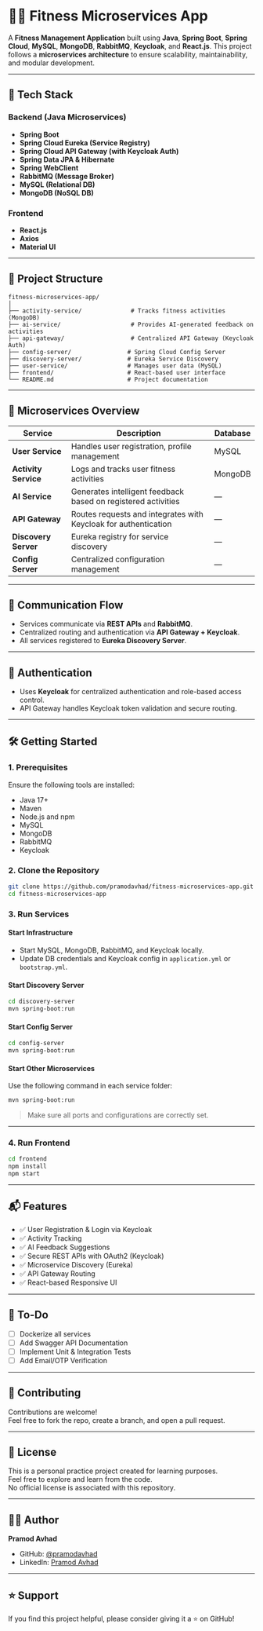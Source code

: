 
# 🏋️‍♂️ Fitness Microservices App

A **Fitness Management Application** built using **Java**, **Spring Boot**, **Spring Cloud**, **MySQL**, **MongoDB**, **RabbitMQ**, **Keycloak**, and **React.js**. This project follows a **microservices architecture** to ensure scalability, maintainability, and modular development.

---

## 🚀 Tech Stack

### Backend (Java Microservices)
- **Spring Boot**
- **Spring Cloud Eureka (Service Registry)**
- **Spring Cloud API Gateway (with Keycloak Auth)**
- **Spring Data JPA & Hibernate**
- **Spring WebClient**
- **RabbitMQ (Message Broker)**
- **MySQL (Relational DB)**
- **MongoDB (NoSQL DB)**

### Frontend
- **React.js**
- **Axios**
- **Material UI**

---

## 📁 Project Structure

```
fitness-microservices-app/
│
├── activity-service/              # Tracks fitness activities (MongoDB)
├── ai-service/                    # Provides AI-generated feedback on activities
├── api-gateway/                   # Centralized API Gateway (Keycloak Auth)
├── config-server/                # Spring Cloud Config Server
├── discovery-server/             # Eureka Service Discovery
├── user-service/                 # Manages user data (MySQL)
├── frontend/                     # React-based user interface
└── README.md                     # Project documentation
```

---

## 🧩 Microservices Overview

| Service            | Description                                                    | Database |
|--------------------|----------------------------------------------------------------|----------|
| **User Service**   | Handles user registration, profile management                  | MySQL    |
| **Activity Service** | Logs and tracks user fitness activities                      | MongoDB  |
| **AI Service**     | Generates intelligent feedback based on registered activities  | —        |
| **API Gateway**    | Routes requests and integrates with Keycloak for authentication | —        |
| **Discovery Server** | Eureka registry for service discovery                         | —        |
| **Config Server**  | Centralized configuration management                           | —        |

---

## 🔄 Communication Flow

- Services communicate via **REST APIs** and **RabbitMQ**.
- Centralized routing and authentication via **API Gateway + Keycloak**.
- All services registered to **Eureka Discovery Server**.

---

## 🔐 Authentication

- Uses **Keycloak** for centralized authentication and role-based access control.
- API Gateway handles Keycloak token validation and secure routing.

---

## 🛠️ Getting Started

### 1. Prerequisites

Ensure the following tools are installed:

- Java 17+
- Maven
- Node.js and npm
- MySQL
- MongoDB
- RabbitMQ
- Keycloak

### 2. Clone the Repository

```bash
git clone https://github.com/pramodavhad/fitness-microservices-app.git
cd fitness-microservices-app
```

### 3. Run Services

#### Start Infrastructure

- Start MySQL, MongoDB, RabbitMQ, and Keycloak locally.
- Update DB credentials and Keycloak config in `application.yml` or `bootstrap.yml`.

#### Start Discovery Server

```bash
cd discovery-server
mvn spring-boot:run
```

#### Start Config Server

```bash
cd config-server
mvn spring-boot:run
```

#### Start Other Microservices

Use the following command in each service folder:

```bash
mvn spring-boot:run
```

> Make sure all ports and configurations are correctly set.

---

### 4. Run Frontend

```bash
cd frontend
npm install
npm start
```

---

## 📬 Features

- ✅ User Registration & Login via Keycloak
- ✅ Activity Tracking
- ✅ AI Feedback Suggestions
- ✅ Secure REST APIs with OAuth2 (Keycloak)
- ✅ Microservice Discovery (Eureka)
- ✅ API Gateway Routing
- ✅ React-based Responsive UI

---

## 📌 To-Do

- [ ] Dockerize all services
- [ ] Add Swagger API Documentation
- [ ] Implement Unit & Integration Tests
- [ ] Add Email/OTP Verification

---

## 🤝 Contributing

Contributions are welcome!  
Feel free to fork the repo, create a branch, and open a pull request.

---

## 📄 License

This is a personal practice project created for learning purposes.  
Feel free to explore and learn from the code.  
No official license is associated with this repository.

---

## 🙋‍♂️ Author

**Pramod Avhad**

- GitHub: [@pramodavhad](https://github.com/pramodavhad)
- LinkedIn: [Pramod Avhad](https://linkedin.com/in/pramod-avhad-bab8b6291)

---

## ⭐️ Support

If you find this project helpful, please consider giving it a ⭐ on GitHub!
